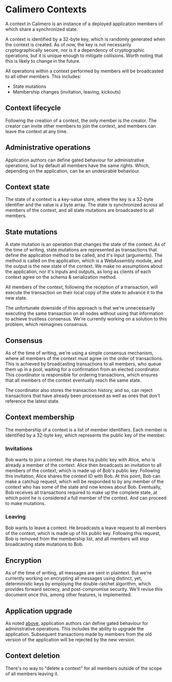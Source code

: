# Calimero Contexts

A context in Calimero is an instance of a deployed application members of which share a synchronized state.

A context is identified by a 32-byte key, which is randomly generated when the context is created. As of now, the key is not necessarily cryptographically secure, nor is it a dependency of cryptographic operations, but it is unique enough to mitigate collisions. Worth noting that this is likely to change in the future.

All operations within a context performed by members will be broadcasted to all other members. This includes:

- State mutations
- Membership changes (invitation, leaving, kickouts)

## Context lifecycle

Following the creation of a context, the only member is the creator. The creator can invite other members to join the context, and members can leave the context at any time.

## Administrative operations

Application authors can define gated behaviour for administrative operations, but by default all members have the same rights. Which, depending on the application, can be an undesirable behaviour.

## Context state

The state of a context is a key-value store, where the key is a 32-byte identifier and the value is a byte array. The state is synchronized across all members of the context, and all state mutations are broadcasted to all members.

## State mutations

A state mutation is an operation that changes the state of the context. As of the time of writing, state mutations are represented as transactions that define the application method to be called, and it's input (arguments). The method is called on the application, which is a WebAssembly module, and the output is the new state of the context. We make no assumptions about the application, nor it's inputs and outputs, as long as clients of each context agree on the schema & serialization method.

All members of the context, following the reception of a transaction, will execute the transaction on their local copy of the state to advance it to the new state.

The unfortunate downside of this approach is that we're unnecessarily executing the same transaction on all nodes without using that information to achieve trustless consensus. We're currently working on a solution to this problem, which reimagines consensus.

## Consensus

As of the time of writing, we're using a simple consensus mechanism, where all members of the context must agree on the order of transactions. This is achieved by broadcasting transactions to all members, who queue them up in a pool, waiting for a confirmation from an elected coordinator. This coordinator is responsible for ordering transactions, which ensures that all members of the context eventually reach the same state.

The coordinator also stores the transaction history, and so, can reject transactions that have already been processed as well as ones that don't reference the latest state.

## Context membership

The membership of a context is a list of member identifiers. Each member is identified by a 32-byte key, which represents the public key of the member.

### Invitations

Bob wants to join a context. He shares his public key with Alice, who is already a member of the context. Alice then broadcasts an invitation to all members of the context, which is made up of Bob's public key. Following this invitation, Alice shares the context ID with Bob. At this point, Bob can make a catchup request, which will be responded to by any member of the context who has some of the state and now knows about Bob. Eventually, Bob receives all transactions required to make up the complete state, at which point he is considered a full member of the context. And can proceed to make mutations.

### Leaving

Bob wants to leave a context. He broadcasts a leave request to all members of the context, which is made up of his public key. Following this request, Bob is removed from the membership list, and all members will stop broadcasting state mutations to Bob.

## Encryption

As of the time of writing, all messages are sent in plaintext. But we're currently working on encrypting all messages using distinct, yet, deterministic keys by employing the double-ratchet algorithm, which provides forward secrecy, and post-compromise security. We'll revise this document once this, among other features, is implemented.

## Application upgrade

As noted [above](#administrative-operations), application authors can define gated behaviour for administrative operations. This includes the ability to upgrade the application. Subsequent transactions made by members from the old version of the application will be rejected by the new version.

## Context deletion

There's no way to "delete a context" for all members outside of the scope of all members leaving it.
